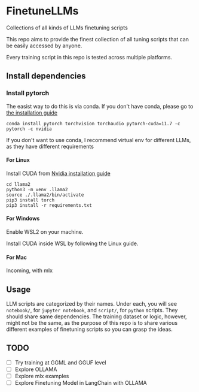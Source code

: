 # FinetuneLLMs
Collections of all kinds of LLMs finetuning scripts

This repo aims to provide the finest collection of all tuning scripts that can be easily accessed by anyone.

Every training script in this repo is tested across multiple platforms.

## Install dependencies 

### Install pytorch

The easist way to do this is via conda. If you don't have conda, please go to [the installation guide](https://conda.io/projects/conda/en/latest/user-guide/install/index.html)

```
conda install pytorch torchvision torchaudio pytorch-cuda=11.7 -c pytorch -c nvidia
```

If you don't want to use conda, I recommend virtual env for different LLMs, as they have different requirements

#### For Linux

Install CUDA from [Nvidia installation guide](https://docs.nvidia.com/cuda/cuda-installation-guide-linux/)

```
cd llama2
python3 -m venv .llama2
source ./.llama2/bin/activate
pip3 install torch
pip3 install -r requirements.txt
```

#### For Windows

Enable WSL2 on your machine.

Install CUDA inside WSL by following the Linux guide.


#### For Mac

Incoming, with mlx


## Usage

LLM scripts are categorized by their names. Under each, you will see `notebook/`, for `jupyter notebook`, and `script/`, for `python` scripts. They should share same dependencies. 
The training dataset or logic, however, might not be the same, as the purpose of this repo is to share various different examples of finetuning scripts so you can grasp the ideas.


## TODO

- [ ] Try training at GGML and GGUF level
- [ ] Explore OLLAMA
- [ ] Explore mlx examples
- [ ] Explore Finetuning Model in LangChain with OLLAMA